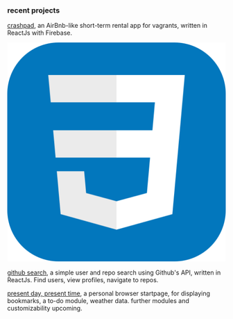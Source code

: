 
### recent projects

[crashpad](https://crashpad.vercel.app), an AirBnb-like short-term rental app for vagrants, written in ReactJs with Firebase.

![css](https://github.com/tandpfun/skill-icons/raw/main/icons/CSS.svg)

[github search](https://timmy-github.herokuapp.com/), a simple user and repo search using Github's API, written in ReactJs. Find users, view profiles, navigate to repos.

[present day, present time](https://presentday.vercel.app/), a personal browser startpage, for displaying bookmarks, a to-do module, weather data. further modules and customizability upcoming.